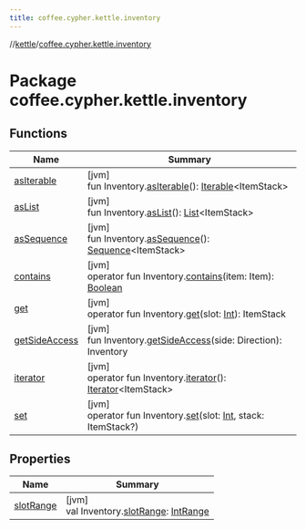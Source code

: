```yaml
---
title: coffee.cypher.kettle.inventory
---
```

//[kettle](../../index.html)/[coffee.cypher.kettle.inventory](index.html)



# Package coffee.cypher.kettle.inventory



## Functions


| Name | Summary |
|---|---|
| [asIterable](as-iterable.html) | [jvm]<br>fun Inventory.[asIterable](as-iterable.html)(): [Iterable](https://kotlinlang.org/api/latest/jvm/stdlib/kotlin.collections/-iterable/index.html)&lt;ItemStack&gt; |
| [asList](as-list.html) | [jvm]<br>fun Inventory.[asList](as-list.html)(): [List](https://kotlinlang.org/api/latest/jvm/stdlib/kotlin.collections/-list/index.html)&lt;ItemStack&gt; |
| [asSequence](as-sequence.html) | [jvm]<br>fun Inventory.[asSequence](as-sequence.html)(): [Sequence](https://kotlinlang.org/api/latest/jvm/stdlib/kotlin.sequences/-sequence/index.html)&lt;ItemStack&gt; |
| [contains](contains.html) | [jvm]<br>operator fun Inventory.[contains](contains.html)(item: Item): [Boolean](https://kotlinlang.org/api/latest/jvm/stdlib/kotlin/-boolean/index.html) |
| [get](get.html) | [jvm]<br>operator fun Inventory.[get](get.html)(slot: [Int](https://kotlinlang.org/api/latest/jvm/stdlib/kotlin/-int/index.html)): ItemStack |
| [getSideAccess](get-side-access.html) | [jvm]<br>fun Inventory.[getSideAccess](get-side-access.html)(side: Direction): Inventory |
| [iterator](iterator.html) | [jvm]<br>operator fun Inventory.[iterator](iterator.html)(): [Iterator](https://kotlinlang.org/api/latest/jvm/stdlib/kotlin.collections/-iterator/index.html)&lt;ItemStack&gt; |
| [set](set.html) | [jvm]<br>operator fun Inventory.[set](set.html)(slot: [Int](https://kotlinlang.org/api/latest/jvm/stdlib/kotlin/-int/index.html), stack: ItemStack?) |


## Properties


| Name | Summary |
|---|---|
| [slotRange](slot-range.html) | [jvm]<br>val Inventory.[slotRange](slot-range.html): [IntRange](https://kotlinlang.org/api/latest/jvm/stdlib/kotlin.ranges/-int-range/index.html) |

